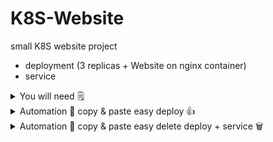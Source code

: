 # K8S-Website

small K8S website project

-  deployment (3 replicas + Website on nginx container)
-  service

<details>
 <summary>You will need 🗒️</summary>

### [x] KUBECTL

The Kubernetes command-line tool, kubectl, allows you to run commands against Kubernetes clusters. You can use kubectl to deploy applications, inspect and manage cluster resources, and view logs. For more information including a complete list of kubectl operations, see the kubectl reference documentation.

kubectl is installable on a variety of Linux platforms, macOS and Windows. Find your preferred operating system below.

-  [Install kubectl on Linux](https://kubernetes.io/docs/tasks/tools/install-kubectl-linux)
-  [Install kubectl on macOS](https://kubernetes.io/docs/tasks/tools/install-kubectl-macos)
-  [Install kubectl on Windows](https://kubernetes.io/docs/tasks/tools/install-kubectl-windows)

### [x] DOCKER

Docker is an open platform for developing, shipping, and running applications.

-  [Install Docker on Linux](https://docs.docker.com/desktop/install/linux-install/)
-  [Install Docker on macOS](https://docs.docker.com/desktop/install/mac-install/)
-  [Install Docker on Windows](https://docs.docker.com/desktop/install/windows-install/)

Quick Docker setup:

1. Click on the setting icon in DOCKER <img width="44" alt="Screenshot 2022-12-02 at 14 19 57" src="https://user-images.githubusercontent.com/94550034/205302086-76b6c0fa-6b8f-4405-9768-d8b6c1cf0cf3.png">
2. Click on KUBERNETES category on the left <img width="162" alt="Screenshot 2022-12-02 at 14 20 19" src="https://user-images.githubusercontent.com/94550034/205302361-7434b0da-1df6-4e6c-b672-39a08248cf63.png">
3. Activate KUBERNETES <img width="446" alt="Screenshot 2022-12-02 at 14 20 28" src="https://user-images.githubusercontent.com/94550034/205302450-7246009a-06ea-40df-8673-f0080b6f1fad.png">
 

</details>
<details>

 <summary>Automation 🤖 copy & paste easy deploy 👍</summary>

```bash
{
    # Clone this repo to get the manifests
    git clone --depth 1 https://github.com/lgp00/K8S-Website.git

    ### DEPLOYMENT ###
    kubectl apply -f K8S-Website/Deployment/websiteDeployment.yaml

    ### SERVICE ###
    kubectl apply -f K8S-Website/Service/websiteService.yaml

    # Wait for pod to be running
    echo "Waiting up to 10 for website deploy to be running..."
    kubectl wait --for=condition=available deployment website --timeout=10s
    echo " you can now access the website at http://localhost:(nodeport/TCP)"
    kubectl describe svc website |grep nodeport -i | grep /TCP

    echo -e "\n\nAutomation complete! \n"

    echo -e "to find the home local network ip address of the node, run the following command: \n Linux \n ifconfig | grep 'inet' | grep -v 127.0.0.1 \n Windows \n ipconfig \n"
}
```

</details>
<details>
 <summary>Automation 🤖 copy & paste easy delete deploy + service 🗑️</summary>

```bash
{
    ### DEPLOYMENT ###
    kubectl delete deployments.apps website 

    ### SERVICE ###
    kubectl delete service website-service

    echo -e "\n\nAutomation complete! Deployment and Pods deleted\n"
}
```
</details>
